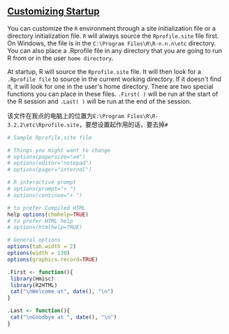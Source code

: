 ## [Customizing Startup](http://www.statmethods.net/interface/customizing.html)
You can customize the `R` environment through a site initialization file or a directory initialization file. `R` will always source the `Rprofile.site` file first. On Windows, the file is in the `C:\Program Files\R\R-n.n.n\etc` directory. You can also place a .Rprofile file in any directory that you are going to run R from or in the user `home directory`.  

At startup, R will source the `Rprofile.site` file. It will then look for a `.Rprofile file` to source in the current working directory. If it doesn't find it, it will look for one in the user's home directory. There are two special functions you can place in these files. `.First( )` will be run at the start of the R session and `.Last( )` will be run at the end of the session.  

该文件在我点的电脑上的位置为`E:\Program Files\R\R-3.2.2\etc\Rprofile.site`，要想设置起作用的话，要去掉`#`

```r
# Sample Rprofile.site file 

# Things you might want to change
# options(papersize="a4") 
# options(editor="notepad") 
# options(pager="internal")

# R interactive prompt 
# options(prompt="> ")
# options(continue="+ ") 

# to prefer Compiled HTML 
help options(chmhelp=TRUE) 
# to prefer HTML help 
# options(htmlhelp=TRUE) 

# General options 
options(tab.width = 2) 
options(width = 130)
options(graphics.record=TRUE) 

.First <- function(){
 library(Hmisc)
 library(R2HTML)
 cat("\nWelcome at", date(), "\n") 
}

.Last <- function(){ 
 cat("\nGoodbye at ", date(), "\n")
}
```
